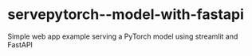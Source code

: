 # servepytorch--model-with-fastapi
Simple web app example serving a PyTorch model using streamlit and FastAPI 
